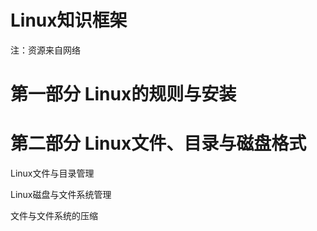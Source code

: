 # Linux知识框架

注：资源来自网络

# 第一部分 Linux的规则与安装

# 第二部分 Linux文件、目录与磁盘格式

[Linux的文件权限与目录配]:Part2/Linux的文件权限与目录配置.md

Linux文件与目录管理

Linux磁盘与文件系统管理

文件与文件系统的压缩